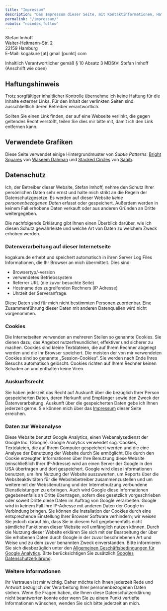 ```yaml
---
title: "Impressum"
description: "Das Impressum dieser Seite, mit Kontaktinformationen, Haftungshinweis und Quellenangabe für verwendete Grafiken."
permalink: "/impressum/"
robots: "noindex,follow"
---
```


Stefan Imhoff  
Walter-Heitmann-Str. 2  
22159 Hamburg  
E-Mail: kogakure [at] gmail [punkt] com

Inhaltlich Verantwortlicher gemäß § 10 Absatz 3 MDStV: Stefan Imhoff (Anschrift wie oben)

## Haftungshinweis

Trotz sorgfältiger inhaltlicher Kontrolle übernehme ich keine Haftung für die Inhalte externer Links. Für den Inhalt der verlinkten Seiten sind ausschließlich deren Betreiber verantwortlich.

Sollten Sie einen Link finden, der auf eine Webseite verlinkt, die gegen geltendes Recht verstößt, teilen Sie dies mir bitte mit, damit ich den Link entfernen kann.

## Verwendete Grafiken

Diese Seite verwendet einige Hintergrundmuster von *Subtle Patterns*: [Bright Squares] von [Waseem Dahman] und [Stacked Circles] von [Saqib].

  [Bright Squares]: https://www.toptal.com/designers/subtlepatterns/bright-squares/
  [Waseem Dahman]: https://twitter.com/dwaseem
  [Stacked Circles]: https://www.toptal.com/designers/subtlepatterns/stacked-circles/
  [Saqib]: http://960development.com/

## Datenschutz

Ich, der Betreiber dieser Website, Stefan Imhoff, nehme den Schutz Ihrer persönlichen Daten sehr ernst und halte mich strikt an die Regeln der Datenschutzgesetze. Es werden auf dieser Website *keine personenbezogenen Daten* erfasst oder gespeichert. Außerdem werden in keinem Fall erhobene Daten verkauft oder aus anderen Gründen an Dritte weitergegeben.

Die nachfolgende Erklärung gibt Ihnen einen Überblick darüber, wie ich diesen Schutz gewährleiste und welche Art von Daten zu welchem Zweck erhoben werden.

### Datenverarbeitung auf dieser Internetseite

kogakure.de erhebt und speichert automatisch in ihren Server Log Files Informationen, die Ihr Browser an mich übermittelt. Dies sind:

* Browsertyp/-version
* verwendetes Betriebssystem
* Referrer URL (die zuvor besuchte Seite)
* Hostname des zugreifenden Rechners (IP Adresse)
* Uhrzeit der Serveranfrage.

Diese Daten sind für mich nicht bestimmten Personen zuordenbar. Eine Zusammenführung dieser Daten mit anderen Datenquellen wird nicht vorgenommen.

### Cookies

Die Internetseiten verwenden an mehreren Stellen so genannte Cookies. Sie dienen dazu, das Angebot nutzerfreundlicher, effektiver und sicherer zu machen. Cookies sind kleine Textdateien, die auf Ihrem Rechner abgelegt werden und die Ihr Browser speichert. Die meisten der von mir verwendeten Cookies sind so genannte „Session-Cookies“. Sie werden nach Ende Ihres Besuchs automatisch gelöscht. Cookies richten auf Ihrem Rechner keinen Schaden an und enthalten keine Viren.

### Auskunftsrecht

Sie haben jederzeit das Recht auf Auskunft über die bezüglich Ihrer Person gespeicherten Daten, deren Herkunft und Empfänger sowie den Zweck der Datenverarbeitung. Auskunft über die gespeicherten Daten gebe ich Ihnen jederzeit gerne. Sie können mich über das [Impressum] dieser Seite erreichen.

  [Impressum]: /impressum/

### Daten zur Webanalyse

Diese Website benutzt Google Analytics, einen Webanalysedienst der Google Inc. (Google). Google Analytics verwendet sog. Cookies, Textdateien, die auf Ihrem Computer gespeichert werden und die eine Analyse der Benutzung der Website durch Sie ermöglicht. Die durch den Cookie erzeugten Informationen über Ihre Benutzung diese Website (einschließlich Ihrer IP-Adresse) wird an einen Server der Google in den USA übertragen und dort gespeichert. Google wird diese Informationen benutzen, um Ihre Nutzung der Website auszuwerten, um Reports über die Websiteaktivitäten für die Websitebetreiber zusammenzustellen und um weitere mit der Websitenutzung und der Internetnutzung verbundene Dienstleistungen zu erbringen. Auch wird Google diese Informationen gegebenenfalls an Dritte übertragen, sofern dies gesetzlich vorgeschrieben oder soweit Dritte diese Daten im Auftrag von Google verarbeiten. Google wird in keinem Fall Ihre IP-Adresse mit anderen Daten der Google in Verbindung bringen. Sie können die Installation der Cookies durch eine entsprechende Einstellung Ihrer Browser Software verhindern; wir weisen Sie jedoch darauf hin, dass Sie in diesem Fall gegebenenfalls nicht sämtliche Funktionen dieser Website voll umfänglich nutzen können. Durch die Nutzung dieser Website erklären Sie sich mit der Bearbeitung der über Sie erhobenen Daten durch Google in der zuvor beschriebenen Art und Weise und zu dem zuvor benannten Zweck einverstanden. Bitte informieren Sie sich diesbezüglich unter den [Allgemeinen Geschäftsbedingungen für Google Analytics]. Bitte berücksichtigen Sie zusätzlich [Googles Datenschutzerklärung].

  [Allgemeinen Geschäftsbedingungen für Google Analytics]: http://www.google.com/analytics/terms/de.html
  [Googles Datenschutzerklärung]: http://www.google.com/intl/de/policies/privacy/

### Weitere Informationen

Ihr Vertrauen ist mir wichtig. Daher möchte ich Ihnen jederzeit Rede und Antwort bezüglich der Verarbeitung Ihrer personenbezogenen Daten stehen. Wenn Sie Fragen haben, die Ihnen diese Datenschutzerklärung nicht beantworten konnte oder wenn Sie zu einem Punkt vertiefte Informationen wünschen, wenden Sie sich bitte jederzeit an mich.
